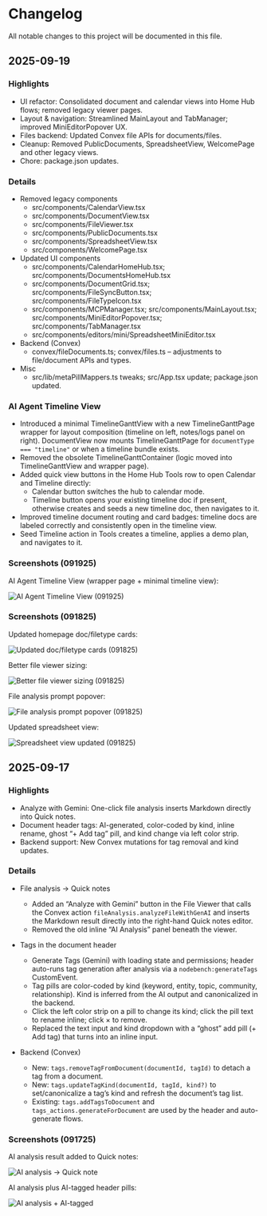 # Changelog

All notable changes to this project will be documented in this file.

## 2025-09-19

### Highlights
- UI refactor: Consolidated document and calendar views into Home Hub flows; removed legacy viewer pages.
- Layout & navigation: Streamlined MainLayout and TabManager; improved MiniEditorPopover UX.
- Files backend: Updated Convex file APIs for documents/files.
- Cleanup: Removed PublicDocuments, SpreadsheetView, WelcomePage and other legacy views.
- Chore: package.json updates.

### Details
- Removed legacy components
  - src/components/CalendarView.tsx
  - src/components/DocumentView.tsx
  - src/components/FileViewer.tsx
  - src/components/PublicDocuments.tsx
  - src/components/SpreadsheetView.tsx
  - src/components/WelcomePage.tsx
- Updated UI components
  - src/components/CalendarHomeHub.tsx; src/components/DocumentsHomeHub.tsx
  - src/components/DocumentGrid.tsx; src/components/FileSyncButton.tsx; src/components/FileTypeIcon.tsx
  - src/components/MCPManager.tsx; src/components/MainLayout.tsx; src/components/MiniEditorPopover.tsx; src/components/TabManager.tsx
  - src/components/editors/mini/SpreadsheetMiniEditor.tsx
- Backend (Convex)
  - convex/fileDocuments.ts; convex/files.ts – adjustments to file/document APIs and types.
- Misc
  - src/lib/metaPillMappers.ts tweaks; src/App.tsx update; package.json updated.


### AI Agent Timeline View

- Introduced a minimal TimelineGanttView with a new TimelineGanttPage wrapper for layout composition (timeline on left, notes/logs panel on right). DocumentView now mounts TimelineGanttPage for `documentType === "timeline"` or when a timeline bundle exists.
- Removed the obsolete TimelineGanttContainer (logic moved into TimelineGanttView and wrapper page).
- Added quick view buttons in the Home Hub Tools row to open Calendar and Timeline directly:
  - Calendar button switches the hub to calendar mode.
  - Timeline button opens your existing timeline doc if present, otherwise creates and seeds a new timeline doc, then navigates to it.
- Improved timeline document routing and card badges: timeline docs are labeled correctly and consistently open in the timeline view.
- Seed Timeline action in Tools creates a timeline, applies a demo plan, and navigates to it.

### Screenshots (091925)

AI Agent Timeline View (wrapper page + minimal timeline view):

![AI Agent Timeline View (091925)](./updated_screenshot/091925_preview_ai_agent_timeline_view.png)

### Screenshots (091825)

Updated homepage doc/filetype cards:

![Updated doc/filetype cards (091825)](./updated_screenshot/091825_updated_doc_filetype_cards_homepage.png)

Better file viewer sizing:

![Better file viewer sizing (091825)](./updated_screenshot/091825_better_file_viewer_sizing.png)

File analysis prompt popover:

![File analysis prompt popover (091825)](./updated_screenshot/091825_file_analysis_prompt_popover.png)

Updated spreadsheet view:

![Spreadsheet view updated (091825)](./updated_screenshot/091825_spreadsheet_view_updated.png)



## 2025-09-17

### Highlights
- Analyze with Gemini: One-click file analysis inserts Markdown directly into Quick notes.
- Document header tags: AI-generated, color-coded by kind, inline rename, ghost “+ Add tag” pill, and kind change via left color strip.
- Backend support: New Convex mutations for tag removal and kind updates.

### Details
- File analysis → Quick notes
  - Added an “Analyze with Gemini” button in the File Viewer that calls the Convex action `fileAnalysis.analyzeFileWithGenAI` and inserts the Markdown result directly into the right-hand Quick notes editor.
  - Removed the old inline “AI Analysis” panel beneath the viewer.

- Tags in the document header
  - Generate Tags (Gemini) with loading state and permissions; header auto-runs tag generation after analysis via a `nodebench:generateTags` CustomEvent.
  - Tag pills are color-coded by kind (keyword, entity, topic, community, relationship). Kind is inferred from the AI output and canonicalized in the backend.
  - Click the left color strip on a pill to change its kind; click the pill text to rename inline; click × to remove.
  - Replaced the text input and kind dropdown with a “ghost” add pill (+ Add tag) that turns into an inline input.

- Backend (Convex)
  - New: `tags.removeTagFromDocument(documentId, tagId)` to detach a tag from a document.
  - New: `tags.updateTagKind(documentId, tagId, kind?)` to set/canonicalize a tag’s kind and refresh the document’s tag list.
  - Existing: `tags.addTagsToDocument` and `tags_actions.generateForDocument` are used by the header and auto-generate flows.

### Screenshots (091725)

AI analysis result added to Quick notes:

![AI analysis → Quick note](./updated_screenshot/091725_ai_file_analysis_quick_note.png)

AI analysis plus AI-tagged header pills:

![AI analysis + AI-tagged](./updated_screenshot/091725_ai_file_analysis_quick_note_ai_tagged.png)

